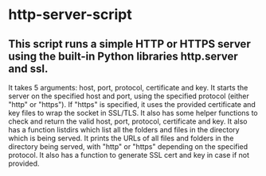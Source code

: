# http-server-script
## This script runs a simple HTTP or HTTPS server using the built-in Python libraries http.server and ssl.
It takes 5 arguments: host, port, protocol, certificate and key.
It starts the server on the specified host and port, using the specified protocol (either "http" or "https"). If "https" is specified, it uses the provided certificate and key files to wrap the socket in SSL/TLS.
It also has some helper functions to check and return the valid host, port, protocol, certificate and key.
It also has a function listdirs which list all the folders and files in the directory which is being served.
It prints the URLs of all files and folders in the directory being served, with "http" or "https" depending on the specified protocol.
It also has a function to generate SSL cert and key in case if not provided.

